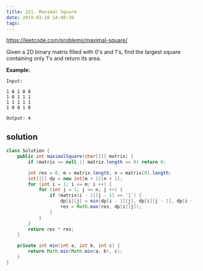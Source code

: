 ```yaml
---
title: 221. Maximal Square
date: 2019-03-18 14:40:39
tags:
---
```


https://leetcode.com/problems/maximal-square/

Given a 2D binary matrix filled with 0's and 1's, find the largest square containing only 1's and return its area.

**Example:**

```
Input: 

1 0 1 0 0
1 0 1 1 1
1 1 1 1 1
1 0 0 1 0

Output: 4
```

## solution

```java
class Solution {
    public int maximalSquare(char[][] matrix) {
        if (matrix == null || matrix.length == 0) return 0;

        int res = 0, m = matrix.length, n = matrix[0].length;
        int[][] dp = new int[m + 1][n + 1];
        for (int i = 1; i <= m; i ++) {
            for (int j = 1; j <= n; j ++) {
                if (matrix[i - 1][j - 1] == '1') {
                    dp[i][j] = min(dp[i - 1][j], dp[i][j - 1], dp[i - 1][j - 1]) + 1;
                    res = Math.max(res, dp[i][j]);
                }
            }
        }
        return res * res;
    }

    private int min(int a, int b, int c) {
        return Math.min(Math.min(a, b), c);
    }
}
```

